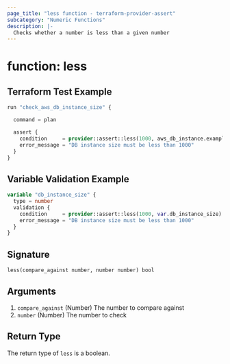 ```yaml
---
page_title: "less function - terraform-provider-assert"
subcategory: "Numeric Functions"
description: |-
  Checks whether a number is less than a given number
---
```


# function: less



## Terraform Test Example

```terraform
run "check_aws_db_instance_size" {

  command = plan

  assert {
    condition     = provider::assert::less(1000, aws_db_instance.example.instance_class)
    error_message = "DB instance size must be less than 1000"
  }
}
```

## Variable Validation Example

```terraform
variable "db_instance_size" {
  type = number
  validation {
    condition     = provider::assert::less(1000, var.db_instance_size)
    error_message = "DB instance size must be less than 1000"
  }
}
```

## Signature

<!-- signature generated by tfplugindocs -->
```text
less(compare_against number, number number) bool
```

## Arguments

<!-- arguments generated by tfplugindocs -->
1. `compare_against` (Number) The number to compare against
1. `number` (Number) The number to check


## Return Type

The return type of `less` is a boolean.
